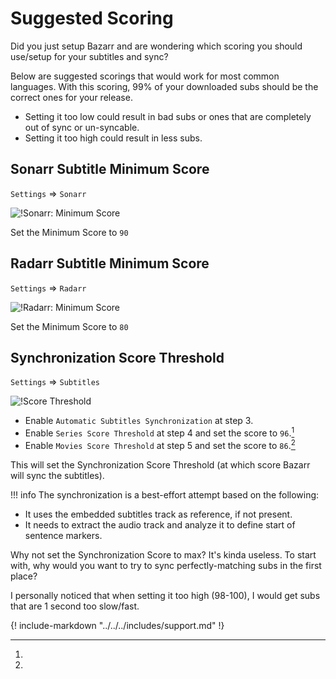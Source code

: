 # Suggested Scoring

Did you just setup Bazarr and are wondering which scoring you should use/setup for your subtitles and sync?

Below are suggested scorings that would work for most common languages. With this scoring, 99% of your downloaded subs should be the correct ones for your release.

- Setting it too low could result in bad subs or ones that are completely out of sync or un-syncable.
- Setting it too high could result in less subs.

## Sonarr Subtitle Minimum Score

`Settings` => `Sonarr`

![!Sonarr: Minimum Score](images/settings-sonarr-options-minimum-score.png)

Set the Minimum Score to `90`

## Radarr Subtitle Minimum Score

`Settings` => `Radarr`

![!Radarr: Minimum Score](images/settings-radarr-options-minimum-score.png)

Set the Minimum Score to `80`

## Synchronization Score Threshold

`Settings` => `Subtitles`

![!Score Threshold](images/settings-subtitles-sync-score.png)

- Enable `Automatic Subtitles Synchronization` at step 3.
- Enable `Series Score Threshold` at step 4 and set the score to `96`.[^1]
- Enable `Movies Score Threshold` at step 5 and set the score to `86`.[^1]

This will set the Synchronization Score Threshold (at which score Bazarr will sync the subtitles).

!!! info
  The synchronization is a best-effort attempt based on the following:

  - It uses the embedded subtitles track as reference, if not present.
  - It needs to extract the audio track and analyze it to define start of sentence markers.

[^1]:
  Why not set the Synchronization Score to max?
  It's kinda useless. To start with, why would you want to try to sync perfectly-matching subs in the first place?

  I personally noticed that when setting it too high (98-100), I would get subs that are 1 second too slow/fast.

{! include-markdown "../../../includes/support.md" !}
<!-- --8<-- "includes/support.md" -->
